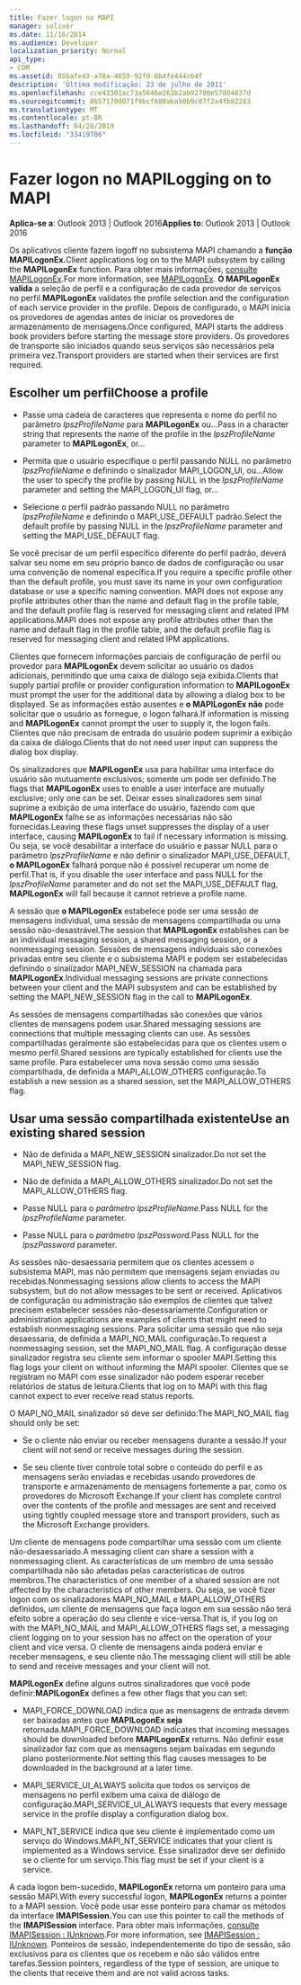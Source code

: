 ```yaml
---
title: Fazer logon no MAPI
manager: soliver
ms.date: 11/16/2014
ms.audience: Developer
localization_priority: Normal
api_type:
- COM
ms.assetid: 05bafe43-a78a-4659-92f0-0b4fe444c64f
description: 'Última modificação: 23 de julho de 2011'
ms.openlocfilehash: cce43301ac73a5646e263b2ab92700e57804637d
ms.sourcegitcommit: 8657170d071f9bcf680aba50b9c07f2a4fb82283
ms.translationtype: MT
ms.contentlocale: pt-BR
ms.lasthandoff: 04/28/2019
ms.locfileid: "33419706"
---
```

# <a name="logging-on-to-mapi"></a><span data-ttu-id="b4b4e-103">Fazer logon no MAPI</span><span class="sxs-lookup"><span data-stu-id="b4b4e-103">Logging on to MAPI</span></span>
 
<span data-ttu-id="b4b4e-104">**Aplica-se a**: Outlook 2013 | Outlook 2016</span><span class="sxs-lookup"><span data-stu-id="b4b4e-104">**Applies to**: Outlook 2013 | Outlook 2016</span></span> 
  
<span data-ttu-id="b4b4e-105">Os aplicativos cliente fazem logoff no subsistema MAPI chamando a **função MAPILogonEx.**</span><span class="sxs-lookup"><span data-stu-id="b4b4e-105">Client applications log on to the MAPI subsystem by calling the **MAPILogonEx** function.</span></span> <span data-ttu-id="b4b4e-106">Para obter mais informações, [consulte MAPILogonEx](mapilogonex.md).</span><span class="sxs-lookup"><span data-stu-id="b4b4e-106">For more information, see [MAPILogonEx](mapilogonex.md).</span></span> <span data-ttu-id="b4b4e-107">**O MAPILogonEx valida** a seleção de perfil e a configuração de cada provedor de serviços no perfil.</span><span class="sxs-lookup"><span data-stu-id="b4b4e-107">**MAPILogonEx** validates the profile selection and the configuration of each service provider in the profile.</span></span> <span data-ttu-id="b4b4e-108">Depois de configurado, o MAPI inicia os provedores de agendas antes de iniciar os provedores de armazenamento de mensagens.</span><span class="sxs-lookup"><span data-stu-id="b4b4e-108">Once configured, MAPI starts the address book providers before starting the message store providers.</span></span> <span data-ttu-id="b4b4e-109">Os provedores de transporte são iniciados quando seus serviços são necessários pela primeira vez.</span><span class="sxs-lookup"><span data-stu-id="b4b4e-109">Transport providers are started when their services are first required.</span></span> 
  
## <a name="choose-a-profile"></a><span data-ttu-id="b4b4e-110">Escolher um perfil</span><span class="sxs-lookup"><span data-stu-id="b4b4e-110">Choose a profile</span></span>
  
- <span data-ttu-id="b4b4e-111">Passe uma cadeia de caracteres que representa o nome do perfil no parâmetro  _lpszProfileName_ para **MAPILogonEx** ou...</span><span class="sxs-lookup"><span data-stu-id="b4b4e-111">Pass in a character string that represents the name of the profile in the  _lpszProfileName_ parameter to **MAPILogonEx**, or...</span></span>
    
- <span data-ttu-id="b4b4e-112">Permita que o usuário especifique o perfil passando NULL no parâmetro  _lpszProfileName_ e definindo o sinalizador MAPI_LOGON_UI, ou...</span><span class="sxs-lookup"><span data-stu-id="b4b4e-112">Allow the user to specify the profile by passing NULL in the  _lpszProfileName_ parameter and setting the MAPI_LOGON_UI flag, or...</span></span> 

- <span data-ttu-id="b4b4e-113">Selecione o perfil padrão passando NULL no parâmetro  _lpszProfileName_ e definindo o MAPI_USE_DEFAULT padrão.</span><span class="sxs-lookup"><span data-stu-id="b4b4e-113">Select the default profile by passing NULL in the  _lpszProfileName_ parameter and setting the MAPI_USE_DEFAULT flag.</span></span> 
    
<span data-ttu-id="b4b4e-114">Se você precisar de um perfil específico diferente do perfil padrão, deverá salvar seu nome em seu próprio banco de dados de configuração ou usar uma convenção de nomenal específica.</span><span class="sxs-lookup"><span data-stu-id="b4b4e-114">If you require a specific profile other than the default profile, you must save its name in your own configuration database or use a specific naming convention.</span></span> <span data-ttu-id="b4b4e-115">MAPI does not expose any profile attributes other than the name and default flag in the profile table, and the default profile flag is reserved for messaging client and related IPM applications.</span><span class="sxs-lookup"><span data-stu-id="b4b4e-115">MAPI does not expose any profile attributes other than the name and default flag in the profile table, and the default profile flag is reserved for messaging client and related IPM applications.</span></span>
  
<span data-ttu-id="b4b4e-116">Clientes que fornecem informações parciais de configuração de perfil ou provedor para **MAPILogonEx** devem solicitar ao usuário os dados adicionais, permitindo que uma caixa de diálogo seja exibida.</span><span class="sxs-lookup"><span data-stu-id="b4b4e-116">Clients that supply partial profile or provider configuration information to **MAPILogonEx** must prompt the user for the additional data by allowing a dialog box to be displayed.</span></span> <span data-ttu-id="b4b4e-117">Se as informações estão ausentes e **o MAPILogonEx não** pode solicitar que o usuário as fornegue, o logon falhará.</span><span class="sxs-lookup"><span data-stu-id="b4b4e-117">If information is missing and **MAPILogonEx** cannot prompt the user to supply it, the logon fails.</span></span> <span data-ttu-id="b4b4e-118">Clientes que não precisam de entrada do usuário podem suprimir a exibição da caixa de diálogo.</span><span class="sxs-lookup"><span data-stu-id="b4b4e-118">Clients that do not need user input can suppress the dialog box display.</span></span> 
  
<span data-ttu-id="b4b4e-119">Os sinalizadores que **MAPILogonEx** usa para habilitar uma interface do usuário são mutuamente exclusivos; somente um pode ser definido.</span><span class="sxs-lookup"><span data-stu-id="b4b4e-119">The flags that **MAPILogonEx** uses to enable a user interface are mutually exclusive; only one can be set.</span></span> <span data-ttu-id="b4b4e-120">Deixar esses sinalizadores sem sinal suprime a exibição de uma interface do usuário, fazendo com que **MAPILogonEx** falhe se as informações necessárias não são fornecidas.</span><span class="sxs-lookup"><span data-stu-id="b4b4e-120">Leaving these flags unset suppresses the display of a user interface, causing **MAPILogonEx** to fail if necessary information is missing.</span></span> <span data-ttu-id="b4b4e-121">Ou seja, se você desabilitar a interface do usuário e passar NULL para o parâmetro  _lpszProfileName_ e não definir o sinalizador MAPI_USE_DEFAULT, **o MAPILogonEx** falhará porque não é possível recuperar um nome de perfil.</span><span class="sxs-lookup"><span data-stu-id="b4b4e-121">That is, if you disable the user interface and pass NULL for the  _lpszProfileName_ parameter and do not set the MAPI_USE_DEFAULT flag, **MAPILogonEx** will fail because it cannot retrieve a profile name.</span></span> 
  
<span data-ttu-id="b4b4e-122">A sessão que **o MAPILogonEx** estabelece pode ser uma sessão de mensagens individual, uma sessão de mensagens compartilhada ou uma sessão não-desastrável.</span><span class="sxs-lookup"><span data-stu-id="b4b4e-122">The session that **MAPILogonEx** establishes can be an individual messaging session, a shared messaging session, or a nonmessaging session.</span></span> <span data-ttu-id="b4b4e-123">Sessões de mensagens individuais são conexões privadas entre seu cliente e o subsistema MAPI e podem ser estabelecidas definindo o sinalizador MAPI_NEW_SESSION na chamada para **MAPILogonEx**.</span><span class="sxs-lookup"><span data-stu-id="b4b4e-123">Individual messaging sessions are private connections between your client and the MAPI subsystem and can be established by setting the MAPI_NEW_SESSION flag in the call to **MAPILogonEx**.</span></span>
  
<span data-ttu-id="b4b4e-124">As sessões de mensagens compartilhadas são conexões que vários clientes de mensagens podem usar.</span><span class="sxs-lookup"><span data-stu-id="b4b4e-124">Shared messaging sessions are connections that multiple messaging clients can use.</span></span> <span data-ttu-id="b4b4e-125">As sessões compartilhadas geralmente são estabelecidas para que os clientes usem o mesmo perfil.</span><span class="sxs-lookup"><span data-stu-id="b4b4e-125">Shared sessions are typically established for clients use the same profile.</span></span> <span data-ttu-id="b4b4e-126">Para estabelecer uma nova sessão como uma sessão compartilhada, de definida a MAPI_ALLOW_OTHERS configuração.</span><span class="sxs-lookup"><span data-stu-id="b4b4e-126">To establish a new session as a shared session, set the MAPI_ALLOW_OTHERS flag.</span></span> 
  
## <a name="use-an-existing-shared-session"></a><span data-ttu-id="b4b4e-127">Usar uma sessão compartilhada existente</span><span class="sxs-lookup"><span data-stu-id="b4b4e-127">Use an existing shared session</span></span>
  
- <span data-ttu-id="b4b4e-128">Não de definida a MAPI_NEW_SESSION sinalizador.</span><span class="sxs-lookup"><span data-stu-id="b4b4e-128">Do not set the MAPI_NEW_SESSION flag.</span></span>
    
- <span data-ttu-id="b4b4e-129">Não de definida a MAPI_ALLOW_OTHERS sinalizador.</span><span class="sxs-lookup"><span data-stu-id="b4b4e-129">Do not set the MAPI_ALLOW_OTHERS flag.</span></span>
    
- <span data-ttu-id="b4b4e-130">Passe NULL para o _parâmetro lpszProfileName._</span><span class="sxs-lookup"><span data-stu-id="b4b4e-130">Pass NULL for the  _lpszProfileName_ parameter.</span></span> 
    
- <span data-ttu-id="b4b4e-131">Passe NULL para o _parâmetro lpszPassword._</span><span class="sxs-lookup"><span data-stu-id="b4b4e-131">Pass NULL for the  _lpszPassword_ parameter.</span></span> 
    
<span data-ttu-id="b4b4e-132">As sessões não-desaessaria permitem que os clientes acessem o subsistema MAPI, mas não permitem que mensagens sejam enviadas ou recebidas.</span><span class="sxs-lookup"><span data-stu-id="b4b4e-132">Nonmessaging sessions allow clients to access the MAPI subsystem, but do not allow messages to be sent or received.</span></span> <span data-ttu-id="b4b4e-133">Aplicativos de configuração ou administração são exemplos de clientes que talvez precisem estabelecer sessões não-desessariamente.</span><span class="sxs-lookup"><span data-stu-id="b4b4e-133">Configuration or administration applications are examples of clients that might need to establish nonmessaging sessions.</span></span> <span data-ttu-id="b4b4e-134">Para solicitar uma sessão que não seja desaessaria, de definida a MAPI_NO_MAIL configuração.</span><span class="sxs-lookup"><span data-stu-id="b4b4e-134">To request a nonmessaging session, set the MAPI_NO_MAIL flag.</span></span> <span data-ttu-id="b4b4e-135">A configuração desse sinalizador registra seu cliente sem informar o spooler MAPI.</span><span class="sxs-lookup"><span data-stu-id="b4b4e-135">Setting this flag logs your client on without informing the MAPI spooler.</span></span> <span data-ttu-id="b4b4e-136">Clientes que se registram no MAPI com esse sinalizador não podem esperar receber relatórios de status de leitura.</span><span class="sxs-lookup"><span data-stu-id="b4b4e-136">Clients that log on to MAPI with this flag cannot expect to ever receive read status reports.</span></span>
  
<span data-ttu-id="b4b4e-137">O MAPI_NO_MAIL sinalizador só deve ser definido:</span><span class="sxs-lookup"><span data-stu-id="b4b4e-137">The MAPI_NO_MAIL flag should only be set:</span></span>
  
- <span data-ttu-id="b4b4e-138">Se o cliente não enviar ou receber mensagens durante a sessão.</span><span class="sxs-lookup"><span data-stu-id="b4b4e-138">If your client will not send or receive messages during the session.</span></span>
    
- <span data-ttu-id="b4b4e-139">Se seu cliente tiver controle total sobre o conteúdo do perfil e as mensagens serão enviadas e recebidas usando provedores de transporte e armazenamento de mensagens fortemente a par, como os provedores do Microsoft Exchange.</span><span class="sxs-lookup"><span data-stu-id="b4b4e-139">If your client has complete control over the contents of the profile and messages are sent and received using tightly coupled message store and transport providers, such as the Microsoft Exchange providers.</span></span>
    
<span data-ttu-id="b4b4e-140">Um cliente de mensagens pode compartilhar uma sessão com um cliente não-desaessariado.</span><span class="sxs-lookup"><span data-stu-id="b4b4e-140">A messaging client can share a session with a nonmessaging client.</span></span> <span data-ttu-id="b4b4e-141">As características de um membro de uma sessão compartilhada não são afetadas pelas características de outros membros.</span><span class="sxs-lookup"><span data-stu-id="b4b4e-141">The characteristics of one member of a shared session are not affected by the characteristics of other members.</span></span> <span data-ttu-id="b4b4e-142">Ou seja, se você fizer logon com os sinalizadores MAPI_NO_MAIL e MAPI_ALLOW_OTHERS definidos, um cliente de mensagens que faça logon em sua sessão não terá efeito sobre a operação do seu cliente e vice-versa.</span><span class="sxs-lookup"><span data-stu-id="b4b4e-142">That is, if you log on with the MAPI_NO_MAIL and MAPI_ALLOW_OTHERS flags set, a messaging client logging on to your session has no affect on the operation of your client and vice versa.</span></span> <span data-ttu-id="b4b4e-143">O cliente de mensagens ainda poderá enviar e receber mensagens, e seu cliente não.</span><span class="sxs-lookup"><span data-stu-id="b4b4e-143">The messaging client will still be able to send and receive messages and your client will not.</span></span>
  
<span data-ttu-id="b4b4e-144">**MAPILogonEx** define alguns outros sinalizadores que você pode definir:</span><span class="sxs-lookup"><span data-stu-id="b4b4e-144">**MAPILogonEx** defines a few other flags that you can set:</span></span> 
  
- <span data-ttu-id="b4b4e-145">MAPI_FORCE_DOWNLOAD indica que as mensagens de entrada devem ser baixadas antes que **MAPILogonEx seja** retornada.</span><span class="sxs-lookup"><span data-stu-id="b4b4e-145">MAPI_FORCE_DOWNLOAD indicates that incoming messages should be downloaded before **MAPILogonEx** returns.</span></span> <span data-ttu-id="b4b4e-146">Não definir esse sinalizador faz com que as mensagens sejam baixadas em segundo plano posteriormente.</span><span class="sxs-lookup"><span data-stu-id="b4b4e-146">Not setting this flag causes messages to be downloaded in the background at a later time.</span></span> 
    
- <span data-ttu-id="b4b4e-147">MAPI_SERVICE_UI_ALWAYS solicita que todos os serviços de mensagens no perfil exibem uma caixa de diálogo de configuração.</span><span class="sxs-lookup"><span data-stu-id="b4b4e-147">MAPI_SERVICE_UI_ALWAYS requests that every message service in the profile display a configuration dialog box.</span></span>
    
- <span data-ttu-id="b4b4e-148">MAPI_NT_SERVICE indica que seu cliente é implementado como um serviço do Windows.</span><span class="sxs-lookup"><span data-stu-id="b4b4e-148">MAPI_NT_SERVICE indicates that your client is implemented as a Windows service.</span></span> <span data-ttu-id="b4b4e-149">Esse sinalizador deve ser definido se o cliente for um serviço.</span><span class="sxs-lookup"><span data-stu-id="b4b4e-149">This flag must be set if your client is a service.</span></span>
    
<span data-ttu-id="b4b4e-150">A cada logon bem-sucedido, **MAPILogonEx** retorna um ponteiro para uma sessão MAPI.</span><span class="sxs-lookup"><span data-stu-id="b4b4e-150">With every successful logon, **MAPILogonEx** returns a pointer to a MAPI session.</span></span> <span data-ttu-id="b4b4e-151">Você pode usar esse ponteiro para chamar os métodos da interface **IMAPISession.**</span><span class="sxs-lookup"><span data-stu-id="b4b4e-151">You can use this pointer to call the methods of the **IMAPISession** interface.</span></span> <span data-ttu-id="b4b4e-152">Para obter mais informações, [consulte IMAPISession : IUnknown](imapisessioniunknown.md).</span><span class="sxs-lookup"><span data-stu-id="b4b4e-152">For more information, see [IMAPISession : IUnknown](imapisessioniunknown.md).</span></span> <span data-ttu-id="b4b4e-153">Ponteiros de sessão, independentemente do tipo de sessão, são exclusivos para os clientes que os recebem e não são válidos entre tarefas.</span><span class="sxs-lookup"><span data-stu-id="b4b4e-153">Session pointers, regardless of the type of session, are unique to the clients that receive them and are not valid across tasks.</span></span>
  

